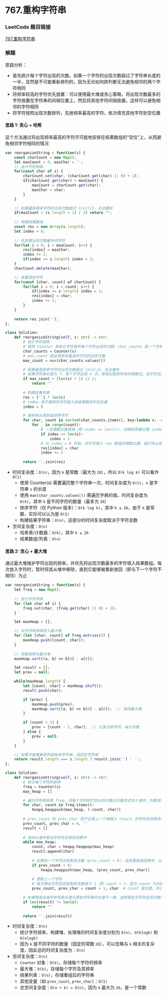 # 767.重构字符串

### LeetCode 题目链接

[767.重构字符串](https://leetcode.cn/problems/reorganize-string/)

### 解题

思路分析：
- 首先统计每个字符出现的次数。如果一个字符的出现次数超过了字符串长度的一半，显然是不可能重新排列的，因为无论如何排列都无法避免相邻的两个字符相同
- 将频率较高的字符优先放置：可以使用最大堆或贪心策略，将出现次数最多的字符放置在字符串的间隔位置上，然后将其他字符间隔放置。这样可以避免相邻的字符相同
- 将字符按照出现次数排列，先放频率最高的字符，依次填充其他字符到空位置

#### 思路 1: 贪心 + 哈希

这个方法通过将出现频率最高的字符尽可能地安排在结果数组的“空位”上，从而避免相邻字符相同的情况

```js
var reorganizeString = function(s) {
    const charCount = new Map();
    let maxCount = 0, maxChar = '';
    // 统计字符频率
    for(const char of s) {
        charCount.set(char, (charCount.get(char) || 0) + 1);
        if(charCount.get(char) > maxCount) {
            maxCount = charCount.get(char);
            maxChar = char;
        }
    }

    // 如果最高频率字符的出现次数超过 (n+1)/2，无法重构
    if(maxCount > (s.length + 1) / 2) return "";
    
    // 构建结果数组
    const res = new Array(s.length);
    let index = 0;
    
    // 先放置出现次数最多的字符
    for(let i = 0; i < maxCount; i++) {
        res[index] = maxChar;
        index += 2;
        if(index >= s.length) index = 1;
    }
    charCount.delete(maxChar);

    // 放置其他字符
    for(const [char, count] of charCount) {
        for(let i = 0; i < count; i++) {
            if(index >= s.length) index = 1;
            res[index] = char;
            index += 2;
        }
    }
    
    return res.join('');
};
```
```python
class Solution:
    def reorganizeString(self, s: str) -> str:
        # 统计字符频率
        # 使用 Counter 来统计字符串中每个字符出现的次数。char_counts 是一个字典，其中键是字符，值是该字符的出现次数
        char_counts = Counter(s)
        # max_count 是出现频率最高的字符的出现次数
        max_count = max(char_counts.values())

        # 如果最高频率字符的出现次数超过 (n+1)/2，无法重构
        # 如果字符串长度为 7，某个字符出现 4 次，即使分配到所有的奇数位，该字符也必然会相邻
        if max_count > (len(s) + 1) // 2:
            return ""
        
        # 构建结果列表
        res = [''] * len(s)
        # index 用于跟踪将字符插入到结果数组中的位置
        index = 0

        # 按频率从高到低排序字符
        for char, count in sorted(char_counts.items(), key=lambda x: -x[1]):
            for _ in range(count):
                # 一旦偶数位置填满（即 index >= len(s)），切换到奇数位置（index = 1），然后继续填充剩余的字符
                if index >= len(s):
                    index = 1
                # 从 index = 0 开始，将字符填入 res 数组的偶数位置。我们先从偶数位开始填充，因为这是在频率最高字符的情况下，最理想的分配方式
                res[index] = char
                index += 2
        
        return ''.join(res)
```
- 时间复杂度：`O(n)`，因为 `k` 是常数（最大为 `26`），所以 `O(k log k)` 可以看作 `O(1)`
  - 使用 Counter(s) 需要遍历整个字符串一次，时间复杂度为 `O(n)`，`n` 是字符串 `s` 的长度
  - 使用 `max(char_counts.values())` 需遍历字典的值，时间复杂度为 `O(k)`，其中 `k` 是不同字符的数量（最多为 `26`）
  - 排序字符（仅 Python 版本）：`O(k log k)`，其中 `k ≤ 26`，由于 `k` 是常数，实际可以认为是 `O(1)`
  - 构建结果字符串：`O(n)`，这部分的时间复杂度取决于字符总数
- 空间复杂度：`O(n)`
  - 哈希表/计数器：`O(k)`，其中 `k ≤ 26`
  - 结果数组/列表：`O(n)`


#### 思路 2: 贪心 + 最大堆

通过最大堆维护字符出现的频率，并优先将出现次数最多的字符填入结果数组。每次放入字符时，暂时将其从堆中移除，直到它能够被重新放回（即与下一个字符不相邻）为止

```js
var reorganizeString = function(s) {
    let freq = new Map();
    
    // 统计字符频率
    for (let char of s) {
        freq.set(char, (freq.get(char) || 0) + 1);
    }

    let maxHeap = [];

    // 将字符和频率放入最大堆
    for (let [char, count] of freq.entries()) {
        maxHeap.push([count, char]);
    }
    
    // 将数组转为最大堆
    maxHeap.sort((a, b) => b[0] - a[0]);

    let result = [];
    let prev = null;

    while(maxHeap.length) {
        let [count, char] = maxHeap.shift();
        result.push(char);

        if (prev) {
            maxHeap.push(prev);
            maxHeap.sort((a, b) => b[0] - a[0]);  // 保持最大堆
        }

        if (count > 1) {
            prev = [count - 1, char];  // 记录当前字符，减少次数
        } else {
            prev = null;
        }
    }

    // 如果不能重新排列成有效字符串，返回空字符串
    return result.length === s.length ? result.join('') : '';
};
```
```python
class Solution:
    def reorganizeString(self, s: str) -> str:
        # 统计每个字符的频率
        freq = Counter(s)
        max_heap = []

        # 遍历字符频率表 freq，将每个字符和它的出现次数以负数形式存入堆中。负数用于模拟最大堆的行为，因为 Python 的 heapq 是最小堆
        for char, count in freq.items():
            heapq.heappush(max_heap, (-count, char))
        
        # prev_count 和 prev_char 用于记录上一个被插入 result 的字符及其剩余次数，初始值为 0 和空字符 ''
        prev_count, prev_char = 0, ''
        result = []
        
        # 持续从堆中取出字符并安排到结果中
        while max_heap:
            count, char = heapq.heappop(max_heap)
            result.append(char)
            
            # 如果前一个字符还有剩余次数（prev_count < 0），将其重新放回堆中，以便在下一个循环中再次使用
            if prev_count < 0:
                heapq.heappush(max_heap, (prev_count, prev_char))
            
            # 更新上一个字符
            # 每次弹出字符后将其剩余次数减少 1（即 count + 1，因为 count 为负数），更新 prev_count 和 prev_char
            prev_count, prev_char = count + 1, char  # count 是负数，所以要加 1

        # 如果构造出来的字符串长度与原始字符串的长度不一致，说明某些字符的出现次数过多，导致无法构造出有效的排列，因此返回空字符串 ""
        if len(result) != len(s):
            return ""
        
        return ''.join(result)
```
- 时间复杂度：`O(n)`
  - 统计字符频率、构建堆、处理堆的时间复杂度分别为 `O(n)`、`O(klogk)` 和 `O(nlogk)`
  - 因为 `k` 是不同字符的数量（固定的常数 `26`），可以忽略与 `k` 相关的复杂度，因此总的时间复杂度为：`O(n)`
- 空间复杂度：`O(n)`
  - `Counter` 对象：`O(k)`，存储每个字符的频率
  - 最大堆：`O(k)`，存储每个字符及其频率
  - 结果列表：`O(n)`，存储重组后的字符串
  - 其他变量（如 `prev_count`, `prev_char`）：`O(1)`
  - 总空间复杂度：`O(n + k) = O(n)`，因为 `k` 最大为 `26`，是一个常数